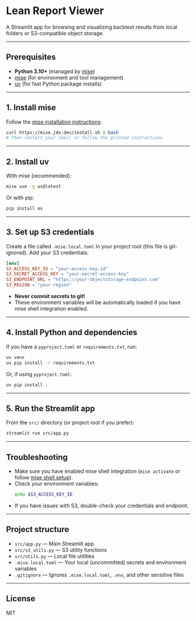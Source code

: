 # Lean Report Viewer

A Streamlit app for browsing and visualizing backtest results from local folders or S3-compatible object storage.

---

## Prerequisites

- **Python 3.10+** (managed by [mise](https://mise.jdx.dev/))
- [mise](https://mise.jdx.dev/) (for environment and tool management)
- [uv](https://github.com/astral-sh/uv) (for fast Python package installs)

---

## 1. Install mise

Follow the [mise installation instructions](https://mise.jdx.dev/docs/installing/):

```sh
curl https://mise.jdx.dev/install.sh | bash
# Then restart your shell or follow the printed instructions
```

---

## 2. Install uv

With mise (recommended):

```sh
mise use -g uv@latest
```

Or with pip:

```sh
pip install uv
```

---

## 3. Set up S3 credentials

Create a file called `.mise.local.toml` in your project root (this file is git-ignored). Add your S3 credentials:

```toml
[env]
S3_ACCESS_KEY_ID = "your-access-key-id"
S3_SECRET_ACCESS_KEY = "your-secret-access-key"
S3_ENDPOINT_URL = "https://your-objectstorage-endpoint.com"
S3_REGION = "your-region"
```

- **Never commit secrets to git!**
- These environment variables will be automatically loaded if you have mise shell integration enabled.

---

## 4. Install Python and dependencies

If you have a `pyproject.toml` or `requirements.txt`, run:

```sh
uv venv
uv pip install -r requirements.txt
```

Or, if using `pyproject.toml`:

```sh
uv pip install .
```

---

## 5. Run the Streamlit app

From the `src/` directory (or project root if you prefer):

```sh
streamlit run src/app.py
```

---

## Troubleshooting

- Make sure you have enabled mise shell integration (`mise activate` or follow [mise shell setup](https://mise.jdx.dev/docs/shell/)).
- Check your environment variables:
  ```sh
  echo $S3_ACCESS_KEY_ID
  ```
- If you have issues with S3, double-check your credentials and endpoint.

---

## Project structure

- `src/app.py` — Main Streamlit app
- `src/s3_utils.py` — S3 utility functions
- `src/utils.py` — Local file utilities
- `.mise.local.toml` — Your local (uncommitted) secrets and environment variables
- `.gitignore` — Ignores `.mise.local.toml`, `.env`, and other sensitive files

---

## License

MIT 